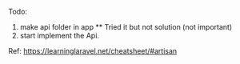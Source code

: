 Todo:
  1. make api folder in app ** Tried it but not solution (not important)
  5. start implement the Api.



  Ref: https://learninglaravel.net/cheatsheet/#artisan
